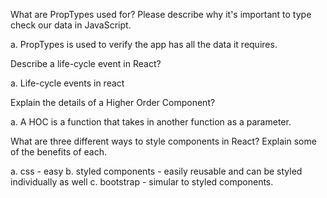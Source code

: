   What are PropTypes used for? Please describe why it's important to type check our data in JavaScript.
  
  a.  PropTypes is used to verify the app has all the data it requires.
  
  
  Describe a life-cycle event in React?
  
  a. Life-cycle events in react
  
  
 Explain the details of a Higher Order Component?
 
 a. A HOC is a function that takes in another function as a parameter. 
 
 
 What are three different ways to style components in React? Explain some of the benefits of each.
 
 a. css - easy
 b. styled components - easily reusable and can be styled individually as well
 c.  bootstrap - simular to styled components.
 
 
